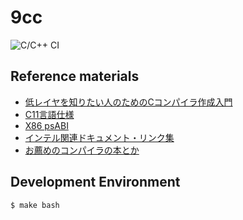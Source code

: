 # 9cc

![C/C++ CI](https://github.com/kzokojima/9cc/workflows/C/C++%20CI/badge.svg)

## Reference materials

* [低レイヤを知りたい人のためのCコンパイラ作成入門](https://www.sigbus.info/compilerbook/)
* [C11言語仕様](http://port70.net/~nsz/c/c11/n1570.html)
* [X86 psABI](https://github.com/hjl-tools/x86-psABI)
* [インテル関連ドキュメント・リンク集](https://gist.github.com/tenpoku1000/2250ec65264ff2d639ddeeffd305fe68)
* [お薦めのコンパイラの本とか](https://keens.github.io/blog/2019/02/16/osusumenokonpairanohontoka/)

## Development Environment

```
$ make bash
```
